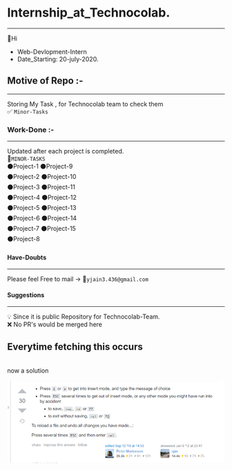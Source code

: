 # Internship_at_Technocolab.
---
:wave:Hi <br/>
* Web-Devlopment-Intern<br/>
* Date_Starting: 20-july-2020.<br/>
## Motive of Repo :-
---
Storing My Task , for Technocolab team to check them<br/>
:white_check_mark: `Minor-Tasks` <br/>
### Work-Done :-
---
Updated after each project is completed.<br/>
:large_orange_diamond:`MINOR-TASKS`<br/>
⚫Project-1    ⚫Project-9 <br/>
⚫Project-2    ⚫Project-10<br/>
⚫Project-3    ⚫Project-11<br/>
⚫Project-4    ⚫Project-12<br/>
⚫Project-5    ⚫Project-13<br/>
⚫Project-6    ⚫Project-14<br/>
⚫Project-7    ⚫Project-15<br/>
⚫Project-8 
#### Have-Doubts
---
Please feel Free to mail -> :email:`yjain3.436@gmail.com`<br/>
#### Suggestions 
---
:bulb: Since it is public Repository  for Technocolab-Team.<br/>
:x: No PR's would be merged here

## Everytime fetching this occurs
<br/> 
now a solution<br/>

![](doubts.png)
